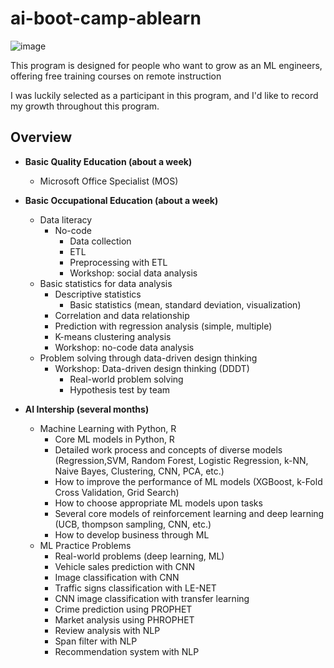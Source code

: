 # ai-boot-camp-ablearn
![image](https://user-images.githubusercontent.com/39285147/176644632-3cd25030-514d-4352-89c2-a077ca7826d5.png)

This program is designed for people who want to grow as an ML engineers, offering free training courses on remote instruction

I was luckily selected as a participant in this program, and I'd like to record my growth throughout this program.

## Overview
- **Basic Quality Education (about a week)**
  - Microsoft Office Specialist (MOS)


- **Basic Occupational Education (about a week)**
  - Data literacy
    - No-code
      - Data collection
      - ETL
      - Preprocessing with ETL
      - Workshop: social data analysis
  - Basic statistics for data analysis
    - Descriptive statistics
      - Basic statistics (mean, standard deviation, visualization)
    - Correlation and data relationship
    - Prediction with regression analysis (simple, multiple)
    - K-means clustering analysis
    - Workshop: no-code data analysis
  - Problem solving through data-driven design thinking
    - Workshop: Data-driven design thinking (DDDT)
      - Real-world problem solving
      - Hypothesis test by team    

- **AI Intership (several months)**
  - Machine Learning with Python, R
    - Core ML models in Python, R
    - Detailed work process and concepts of diverse models (Regression,SVM, Random Forest, Logistic Regression, k-NN, Naive Bayes, Clustering, CNN, PCA, etc.)
    - How to improve the performance of ML models (XGBoost, k-Fold Cross Validation, Grid Search)
    - How to choose appropriate ML models upon tasks
    - Several core models of reinforcement learning and deep learning (UCB, thompson sampling, CNN, etc.)
    - How to develop business through ML
  - ML Practice Problems
    - Real-world problems (deep learning, ML)
    - Vehicle sales prediction with CNN
    - Image classification with CNN
    - Traffic signs classification with LE-NET
    - CNN image classification with transfer learning
    - Crime prediction using PROPHET
    - Market analysis using PHROPHET
    - Review analysis with NLP
    - Span filter with NLP
    - Recommendation system with NLP
